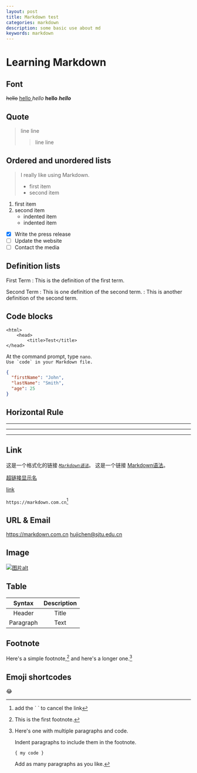```yaml
---
layout: post
title: Markdown test
categories: markdown
description: some basic use about md
keywords: markdown
---
```


# Learning Markdown

## Font
~~hello~~
<u> hello </u>
*hello*
**hello**
***hello***

## Quote
>line
>line
>>line
>line

## Ordered and unordered lists

>I really like using Markdown.
>
> - first item
> - second item

1. first item
2. second item
    - indented item
    - indented item

- [x] Write the press release
- [ ] Update the website
- [ ] Contact the media

## Definition lists
First Term
: This is the definition of the first term.

Second Term
: This is one definition of the second term.
: This is another definition of the second term.

## Code blocks
    <html>  
        <head>
            <title>Test</title>
    </head>

At the command prompt, type `nano`.  
``Use `code` in your Markdown file.``

```json
{
  "firstName": "John",
  "lastName": "Smith",
  "age": 25
}
```

## Horizontal Rule

***

---

___

## Link
这是一个格式化的链接 *[`Markdown语法`](https://markdown.com.cn "markdown")*。
这是一个链接 [Markdown语法](https://markdown.com.cn "markdown")。

[超链接显示名](超链接地址 "超链接title")

[link][1]

[1]: https://markdown.com.cn

`https://markdown.com.cn`[^1]

## URL & Email
<https://markdown.com.cn>
<hujichen@sjtu.edu.cn>


## Image
[![图片alt](图片链接 "图片title")](https://markdown.com.cn)

## Table
| Syntax      | Description |
| :---------: | :---------: |
| Header      | Title       |
| Paragraph   | Text        |

## Footnote
Here's a simple footnote,[^2] and here's a longer one.[^3]

[^1]: add the \` \` to cancel the link
[^2]: This is the first footnote.

[^3]: Here's one with multiple paragraphs and code.

    Indent paragraphs to include them in the footnote.

    `{ my code }`

    Add as many paragraphs as you like.

## Emoji shortcodes
:joy:
